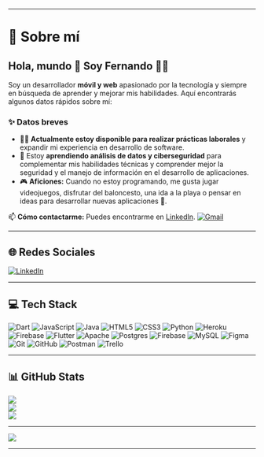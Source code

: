 
---

# 💫 Sobre mí

## Hola, mundo 👋 Soy Fernando 👨‍💻

Soy un desarrollador **móvil y web** apasionado por la tecnología y siempre en búsqueda de aprender y mejorar mis habilidades. Aquí encontrarás algunos datos rápidos sobre mí:

### ✨ Datos breves
- 👨‍💻 **Actualmente estoy disponible para realizar prácticas laborales** y expandir mi experiencia en desarrollo de software.
- 🌱 Estoy **aprendiendo análisis de datos y ciberseguridad** para complementar mis habilidades técnicas y comprender mejor la seguridad y el manejo de información en el desarrollo de aplicaciones.
- 🎮 **Aficiones:** Cuando no estoy programando, me gusta jugar videojuegos, disfrutar del baloncesto, una ida a la playa o pensar en ideas para desarrollar nuevas aplicaciones 🤖.

📫 **Cómo contactarme:** Puedes encontrarme en [LinkedIn](https://www.linkedin.com/in/fernando-velez-carmona).
  [![Gmail](https://img.shields.io/badge/Gmail-D14836?logo=gmail&logoColor=white)](mailto:fernandovelezc7@gmail.com) 

---

## 🌐 Redes Sociales
[![LinkedIn](https://img.shields.io/badge/LinkedIn-%230077B5.svg?logo=linkedin&logoColor=white)](https://www.linkedin.com/in/fernando-velez-carmona) 

---

## 💻 Tech Stack
![Dart](https://img.shields.io/badge/dart-%230175C2.svg?style=flat&logo=dart&logoColor=white) ![JavaScript](https://img.shields.io/badge/javascript-%23323330.svg?style=flat&logo=javascript&logoColor=%23F7DF1E) ![Java](https://img.shields.io/badge/java-%23ED8B00.svg?style=flat&logo=openjdk&logoColor=white) ![HTML5](https://img.shields.io/badge/html5-%23E34F26.svg?style=flat&logo=html5&logoColor=white) ![CSS3](https://img.shields.io/badge/css3-%231572B6.svg?style=flat&logo=css3&logoColor=white) ![Python](https://img.shields.io/badge/python-3670A0?style=flat&logo=python&logoColor=ffdd54) ![Heroku](https://img.shields.io/badge/heroku-%23430098.svg?style=flat&logo=heroku&logoColor=white) ![Firebase](https://img.shields.io/badge/firebase-%23039BE5.svg?style=flat&logo=firebase) ![Flutter](https://img.shields.io/badge/Flutter-%2302569B.svg?style=flat&logo=Flutter&logoColor=white) ![Apache](https://img.shields.io/badge/apache-%23D42029.svg?style=flat&logo=apache&logoColor=white) ![Postgres](https://img.shields.io/badge/postgres-%23316192.svg?style=flat&logo=postgresql&logoColor=white) ![Firebase](https://img.shields.io/badge/firebase-a08021?style=flat&logo=firebase&logoColor=ffcd34) ![MySQL](https://img.shields.io/badge/mysql-4479A1.svg?style=flat&logo=mysql&logoColor=white) ![Figma](https://img.shields.io/badge/figma-%23F24E1E.svg?style=flat&logo=figma&logoColor=white) ![Git](https://img.shields.io/badge/git-%23F05033.svg?style=flat&logo=git&logoColor=white) ![GitHub](https://img.shields.io/badge/github-%23121011.svg?style=flat&logo=github&logoColor=white) ![Postman](https://img.shields.io/badge/Postman-FF6C37?style=flat&logo=postman&logoColor=white) ![Trello](https://img.shields.io/badge/Trello-%23026AA7.svg?style=flat&logo=Trello&logoColor=white)

---

## 📊 GitHub Stats
![](https://github-readme-stats.vercel.app/api?username=Cuantico7&theme=chartreuse-dark&hide_border=true&include_all_commits=false&count_private=false)<br/>
![](https://github-readme-streak-stats.herokuapp.com/?user=Cuantico7&theme=chartreuse-dark&hide_border=true)<br/>
![](https://github-readme-stats.vercel.app/api/top-langs/?username=Cuantico7&theme=chartreuse-dark&hide_border=true&include_all_commits=false&count_private=false&layout=compact)

---

[![](https://visitcount.itsvg.in/api?id=Cuantico7&icon=0&color=0)](https://visitcount.itsvg.in)

---


